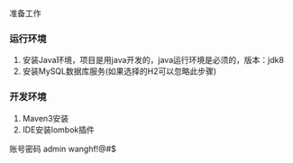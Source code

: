 准备工作

### 运行环境

1. 安装Java环境，项目是用java开发的，java运行环境是必须的，版本：jdk8
2. 安装MySQL数据库服务(如果选择的H2可以忽略此步骤)

### 开发环境

1. Maven3安装
2. IDE安装lombok插件

账号密码  admin  wanghf!@#$

